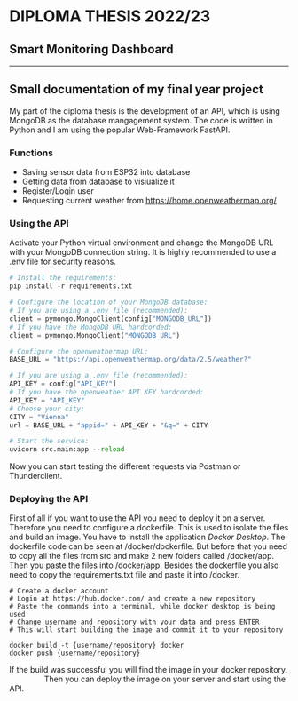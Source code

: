 # DIPLOMA THESIS 2022/23

## Smart Monitoring Dashboard

---

## Small documentation of my final year project

My part of the diploma thesis is the development of an API, which is using MongoDB as the database mangagement system. The code is written in Python and I am using the popular Web-Framework FastAPI.

### Functions

- Saving sensor data from ESP32 into database
- Getting data from database to visiualize it 
- Register/Login user
- Requesting current weather from https://home.openweathermap.org/

### Using the API

Activate your Python virtual environment and change the MongoDB URL with your MongoDB connection string. It is highly recommended to use a .env file for security reasons.

```python
# Install the requirements:
pip install -r requirements.txt

# Configure the location of your MongoDB database:
# If you are using a .env file (recommended):
client = pymongo.MongoClient(config["MONGODB_URL"])
# If you have the MongoDB URL hardcorded:
client = pymongo.MongoClient("MONGODB_URL")

# Configure the openweathermap URL:
BASE_URL = "https://api.openweathermap.org/data/2.5/weather?"

# If you are using a .env file (recommended):
API_KEY = config["API_KEY"]
# If you have the openweather API KEY hardcorded:
API_KEY = "API_KEY"
# Choose your city:
CITY = "Vienna"
url = BASE_URL + "appid=" + API_KEY + "&q=" + CITY

# Start the service:
uvicorn src.main:app --reload
```

Now you can start testing the different requests via Postman or Thunderclient.

### Deploying the API

First of all if you want to use the API you need to deploy it on a server. Therefore you need to configure a dockerfile. This is used to isolate the files and build an image. You have to install the application *Docker Desktop*. The dockerfile code can be seen at /docker/dockerfile. But before that you need to copy all the files from src and make 2 new folders called /docker/app. Then you paste the files into /docker/app. Besides the dockerfile you also need to copy the requirements.txt file and paste it into /docker.

```docker
# Create a docker account 
# Login at https://hub.docker.com/ and create a new repository
# Paste the commands into a terminal, while docker desktop is being used
# Change username and repository with your data and press ENTER
# This will start building the image and commit it to your repository

docker build -t {username/repository} docker
docker push {username/repository}
```

If the build was successful you will find the image in your docker repository.                 Then you can deploy the image on your server and start using the API.
